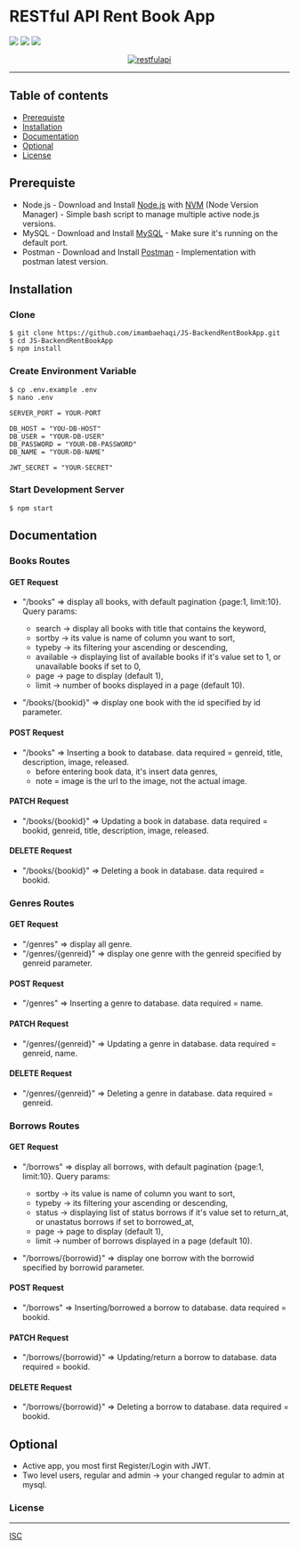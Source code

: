 # RESTful API Rent Book App

![](https://img.shields.io/badge/Code%20Style-Standard-yellow.svg)
![](https://img.shields.io/badge/Dependencies-Express-green.svg)
![](https://img.shields.io/badge/License-ISC-yellowgreen.svg)

<p align="center">
  <a href="https://nodejs.org/">
    <img alt="restfulapi" title="Restful API" src="https://cdn-images-1.medium.com/max/871/1*d2zLEjERsrs1Rzk_95QU9A.png">
  </a>
</p>

----
## Table of contents
* [Prerequiste](#prerequiste)
* [Installation](#installation)
* [Documentation](#documentation)
* [Optional](#optional)
* [License](#license)

## Prerequiste
- Node.js - Download and Install [Node.js](https://nodejs.org/en/) with [NVM](https://github.com/creationix/nvm) (Node Version Manager) - Simple bash script to manage multiple active node.js versions.
- MySQL - Download and Install [MySQL](https://www.mysql.com/downloads/) - Make sure it's running on the default port.
- Postman - Download and Install [Postman](https://www.getpostman.com/downloads) - Implementation with postman latest version.

## Installation
### Clone
```
$ git clone https://github.com/imambaehaqi/JS-BackendRentBookApp.git
$ cd JS-BackendRentBookApp
$ npm install
```

### Create Environment Variable
```
$ cp .env.example .env
$ nano .env
```

```
SERVER_PORT = YOUR-PORT

DB_HOST = "YOU-DB-HOST"
DB_USER = "YOUR-DB-USER"
DB_PASSWORD = "YOUR-DB-PASSWORD"
DB_NAME = "YOUR-DB-NAME"

JWT_SECRET = "YOUR-SECRET"
```
### Start Development Server
```
$ npm start
```

## Documentation

### Books Routes

#### GET Request

 - "/books" => display all books, with default pagination {page:1, limit:10}. Query params:
    - search -> display all books with title that contains the keyword,
	- sortby -> its value is name of column you want to sort,
    - typeby -> its filtering your ascending or descending,
	- available -> displaying list of available books if it's value set to 1, or unavailable books if set to 0,
	- page -> page to display (default 1),
	- limit -> number of books displayed in a page (default 10).

 - "/books/{bookid}" => display one book with the id specified by id parameter.

#### POST Request

 - "/books" => Inserting a book to database. data required = genreid, title, description, image, released.
    - before entering book data, it's insert data genres,
	- note = image is the url to the image, not the actual image.

#### PATCH Request

 - "/books/{bookid}" => Updating a book in database. data required = bookid, genreid, title, description, image, released.

#### DELETE Request

 - "/books/{bookid}" => Deleting a book in database. data required = bookid.

### Genres Routes

#### GET Request

 - "/genres" => display all genre.
 - "/genres/{genreid}" => display one genre with the genreid specified by genreid parameter.


#### POST Request

 - "/genres" => Inserting a genre to database. data required = name.


#### PATCH Request

 - "/genres/{genreid}" => Updating a genre in database. data required = genreid, name.


#### DELETE Request

 - "/genres/{genreid}" => Deleting a genre in database. data required = genreid.

### Borrows Routes

#### GET Request

 - "/borrows" => display all borrows, with default pagination {page:1, limit:10}. Query params:
	- sortby -> its value is name of column you want to sort,
    - typeby -> its filtering your ascending or descending,
	- status -> displaying list of status borrows if it's value set to return_at, or unastatus borrows if set to borrowed_at,
	- page -> page to display (default 1),
	- limit -> number of borrows displayed in a page (default 10).

 - "/borrows/{borrowid}" => display one borrow with the borrowid specified by borrowid parameter.

#### POST Request

 - "/borrows" => Inserting/borrowed a borrow to database. data required = bookid.

#### PATCH Request
 
 - "/borrows/{borrowid}" => Updating/return a borrow to database. data required = bookid.

#### DELETE Request
 
 - "/borrows/{borrowid}" => Deleting a borrow to database. data required = bookid.

## Optional

 - Active app, you most first Register/Login with JWT.
 - Two level users, regular and admin -> your changed regular to admin at mysql.


### License
----
[ISC](https://en.wikipedia.org/wiki/ISC_license "ISC")